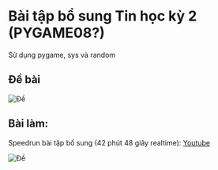 
# Bài tập bổ sung Tin học kỳ 2 (PYGAME08?)

Sử dụng pygame, sys và random

## Đề bài
![Đề](https://i.ibb.co/xYTT3Q8/game.gif)

## Bài làm:

Speedrun bài tập bổ sung (42 phút 48 giây realtime): [Youtube](https://youtu.be/SsqNVfVVAng)

![Đề](https://i.ibb.co/0rbBp3P/image.png)
